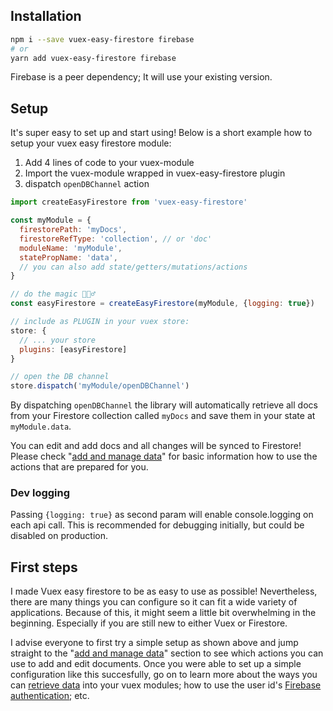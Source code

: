 ## Installation

```bash
npm i --save vuex-easy-firestore firebase
# or
yarn add vuex-easy-firestore firebase
```

Firebase is a peer dependency; It will use your existing version.

## Setup

It's super easy to set up and start using! Below is a short example how to setup your vuex easy firestore module:

1. Add 4 lines of code to your vuex-module
2. Import the vuex-module wrapped in vuex-easy-firestore plugin
3. dispatch `openDBChannel` action


```js
import createEasyFirestore from 'vuex-easy-firestore'

const myModule = {
  firestorePath: 'myDocs',
  firestoreRefType: 'collection', // or 'doc'
  moduleName: 'myModule',
  statePropName: 'data',
  // you can also add state/getters/mutations/actions
}

// do the magic 🧙🏻‍♂️
const easyFirestore = createEasyFirestore(myModule, {logging: true})

// include as PLUGIN in your vuex store:
store: {
  // ... your store
  plugins: [easyFirestore]
}

// open the DB channel
store.dispatch('myModule/openDBChannel')
```

By dispatching `openDBChannel` the library will automatically retrieve all docs from your Firestore collection called `myDocs` and save them in your state at `myModule.data`.

You can edit and add docs and all changes will be synced to Firestore! Please check "[add and manage data](add-and-manage-data.html)" for basic information how to use the actions that are prepared for you.

### Dev logging

Passing `{logging: true}` as second param will enable console.logging on each api call. This is recommended for debugging initially, but could be disabled on production.

## First steps

I made Vuex easy firestore to be as easy to use as possible! Nevertheless, there are many things you can configure so it can fit a wide variety of applications. Because of this, it might seem a little bit overwhelming in the beginning. Especially if you are still new to either Vuex or Firestore.

I advise everyone to first try a simple setup as shown above and jump straight to the "[add and manage data](add-and-manage-data.html)" section to see which actions you can use to add and edit documents. Once you were able to set up a simple configuration like this succesfully, go on to learn more about the ways you can [retrieve data](query-data.html#get-data.html) into your vuex modules; how to use the user id's [Firebase authentication](query-data.html#firestore-authentication); etc.
